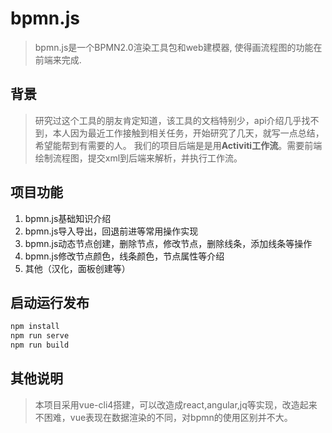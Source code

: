 # bpmn.js 
> bpmn.js是一个BPMN2.0渲染工具包和web建模器, 使得画流程图的功能在前端来完成.
## 背景
>研究过这个工具的朋友肯定知道，该工具的文档特别少，api介绍几乎找不到，本人因为最近工作接触到相关任务，开始研究了几天，就写一点总结，希望能帮到有需要的人。
我们的项目后端是是用**Activiti工作流**。需要前端绘制流程图，提交xml到后端来解析，并执行工作流。
## 项目功能
1. bpmn.js基础知识介绍
2. bpmn.js导入导出，回退前进等常用操作实现
3. bpmn.js动态节点创建，删除节点，修改节点，删除线条，添加线条等操作
4. bpmn.js修改节点颜色，线条颜色，节点属性等介绍
5. 其他（汉化，面板创建等）

## 启动运行发布
```bash
npm install
npm run serve
npm run build
```

## 其他说明
> 本项目采用vue-cli4搭建，可以改造成react,angular,jq等实现，改造起来不困难，vue表现在数据渲染的不同，对bpmn的使用区别并不大。
